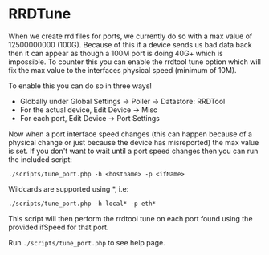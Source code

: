 # RRDTune

When we create rrd files for ports, we currently do so with a max
value of 12500000000 (100G). Because of this if a device sends us bad
data back then it can appear as though a 100M port is doing 40G+ which
is impossible. To counter this you can enable the rrdtool tune option
which will fix the max value to the interfaces physical speed (minimum
of 10M).

To enable this you can do so in three ways!

- Globally under Global Settings -> Poller -> Datastore: RRDTool
- For the actual device, Edit Device -> Misc
- For each port, Edit Device -> Port Settings

Now when a port interface speed changes (this can happen because of a
physical change or just because the device has misreported) the max
value is set. If you don't want to wait until a port speed changes
then you can run the included script:

`./scripts/tune_port.php -h <hostname> -p <ifName>`

Wildcards are supported using *, i.e:

`./scripts/tune_port.php -h local* -p eth*`

This script will then perform the rrdtool tune on each port found
using the provided ifSpeed for that port.

Run `./scripts/tune_port.php` to see help page.
